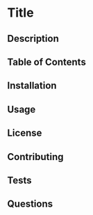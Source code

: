# Title
## Description
## Table of Contents
## Installation
## Usage
## License
## Contributing
## Tests
## Questions
